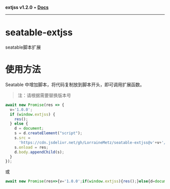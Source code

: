 **extjss v1.2.0** • [**Docs**](modules.md)

***

# seatable-extjss
seatable脚本扩展

# 使用方法

Seatable 中增加脚本，将代码复制放到脚本开头，即可调用扩展函数。

> 注：请根据需要替换版本号

```js
await new Promise(res => {
  v='1.0.0';
  if (window.extjss) {
    res();
  } else {
    d = document;
    s = d.createElement("script");
    s.src =
      'https://cdn.jsdelivr.net/gh/LorraineMetz/seatable-extjss@v'+v+'/extjss.min.js';
    s.onload = res;
    d.body.appendChild(s);
  }
});
```

或

```js
await new Promise(res=>{v='1.0.0';if(window.extjss){res();}else{d=document;s=d.createElement("script");s.src='https://cdn.jsdelivr.net/gh/LorraineMetz/seatable-extjss@v'+v+'/extjss.min.js';s.onload=res;d.body.appendChild(s);}});
```
